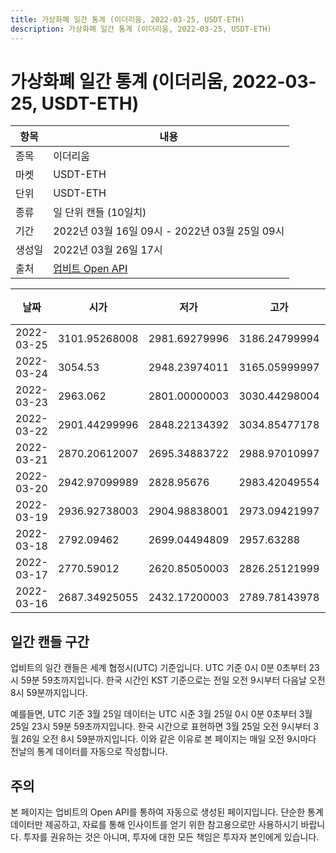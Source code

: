 ```yaml
---
title: 가상화폐 일간 통계 (이더리움, 2022-03-25, USDT-ETH)
description: 가상화폐 일간 통계 (이더리움, 2022-03-25, USDT-ETH)
---
```


가상화폐 일간 통계 (이더리움, 2022-03-25, USDT-ETH)
===

|항목|내용|
|--|--|
|종목|이더리움|
|마켓|USDT-ETH|
|단위|USDT-ETH|
|종류|일 단위 캔들 (10일치)|
|기간|2022년 03월 16일 09시 - 2022년 03월 25일 09시|
|생성일|2022년 03월 26일 17시|
|출처|[업비트 Open API](https://docs.upbit.com)|


|날짜|시가|저가|고가|종가|비고|
|--|--|--|--|--|--|
|2022-03-25|3101.95268008|2981.69279996|3186.24799994|3129.5509997|    |
|2022-03-24|3054.53|2948.23974011|3165.05999997|2965.00000008|    |
|2022-03-23|2963.062|2801.00000003|3030.44298004|2967.46918003|    |
|2022-03-22|2901.44299996|2848.22134392|3034.85477178|3005.477|    |
|2022-03-21|2870.20612007|2695.34883722|2988.97010997|2906.27299997|    |
|2022-03-20|2942.97099989|2828.95676|2983.42049554|2853.80696002|    |
|2022-03-19|2936.92738003|2904.98838001|2973.09421997|2942.97099989|    |
|2022-03-18|2792.09462|2699.04494809|2957.63288|2943.31158004|    |
|2022-03-17|2770.59012|2620.85050003|2826.25121999|2826.25121999|    |
|2022-03-16|2687.34925055|2432.17200003|2789.78143978|2757.71442|    |


일간 캔들 구간
---
업비트의 일간 캔들은 세계 협정시(UTC) 기준입니다. 
UTC 기준 0시 0분 0초부터 23시 59분 59초까지입니다. 
한국 시간인 KST 기준으로는 전일 오전 9시부터 다음날 오전 8시 59분까지입니다. 


예를들면, UTC 기준 3월 25일 데이터는 UTC 시준 3월 25일 0시 0분 0초부터 3월 25일 23시 59분 59초까지입니다. 
한국 시간으로 표현하면 3월 25일 오전 9시부터 3월 26일 오전 8시 59분까지입니다. 
이와 같은 이유로 본 페이지는 매일 오전 9시마다 전날의 통계 데이터를 자동으로 작성합니다. 


주의
---


본 페이지는 업비트의 Open API를 통하여 자동으로 생성된 페이지입니다. 
단순한 통계 데이터만 제공하고, 자료를 통해 인사이트를 얻기 위한 참고용으로만 사용하시기 바랍니다. 
투자를 권유하는 것은 아니며, 투자에 대한 모든 책임은 투자자 본인에게 있습니다. 

